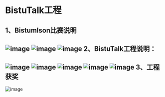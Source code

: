 BistuTalk工程
===========================
1、Bistumlson比赛说明
------------------------------
![image](https://github.com/chenwwwwww/bistumlson/raw/master/images/1.jpg)
![image](https://github.com/chenwwwwww/bistumlson/raw/master/images/2.jpg)
![image](https://github.com/chenwwwwww/bistumlson/raw/master/images/3.jpg)
2、BistuTalk工程说明：
--------------------------------
![image](https://github.com/chenwwwwww/bistumlson/raw/master/images/text1.jpg)
![image](https://github.com/chenwwwwww/bistumlson/raw/master/images/text2.jpg)
![image](https://github.com/chenwwwwww/bistumlson/raw/master/images/text3.jpg)
![image](https://github.com/chenwwwwww/bistumlson/raw/master/images/text4.jpg)
![image](https://github.com/chenwwwwww/bistumlson/raw/master/images/text5.jpg)
3、工程获奖
--------------------------------
![image](https://github.com/chenwwwwww/bistumlson/raw/master/images/5.jpg)
